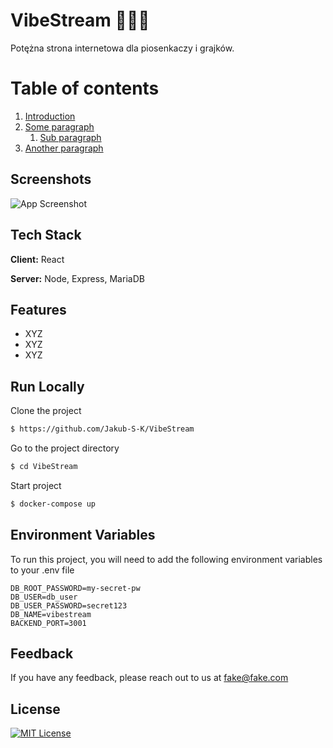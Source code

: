 
  # VibeStream 🎸🎤🎶
  Potężna strona internetowa dla piosenkaczy i grajków. 

# Table of contents  
1. [Introduction](#introduction)  
2. [Some paragraph](#paragraph1)  
    1. [Sub paragraph](#subparagraph1)  
3. [Another paragraph](#paragraph2)  

## Screenshots  

![App Screenshot](https://lanecdr.org/wp-content/uploads/2019/08/placeholder.png)

## Tech Stack  

**Client:** React

**Server:** Node, Express, MariaDB

## Features  

- XYZ
- XYZ
- XYZ

## Run Locally  

Clone the project  

~~~bash  
$ https://github.com/Jakub-S-K/VibeStream
~~~

Go to the project directory  

~~~bash  
$ cd VibeStream
~~~

Start project  

~~~bash  
$ docker-compose up
~~~

## Environment Variables  

To run this project, you will need to add the following environment variables to your .env file  

`DB_ROOT_PASSWORD=my-secret-pw`  
`DB_USER=db_user`   
`DB_USER_PASSWORD=secret123`   
`DB_NAME=vibestream`  
`BACKEND_PORT=3001`

## Feedback  

If you have any feedback, please reach out to us at fake@fake.com

## License  
[![MIT License](https://img.shields.io/badge/License-MIT-green.svg)](https://choosealicense.com/licenses/mit/)  